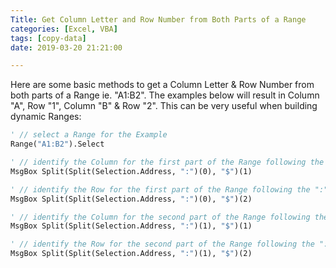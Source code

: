 ```yaml
---
Title: Get Column Letter and Row Number from Both Parts of a Range
categories: [Excel, VBA]
tags: [copy-data]
date: 2019-03-20 21:21:00

---
```

Here are some basic methods to get a Column Letter & Row Number from both parts of a Range ie. "A1:B2". The examples below will result in Column "A", Row "1", Column "B" & Row "2". This can be very useful when building dynamic Ranges:

```vb
' // select a Range for the Example
Range("A1:B2").Select

' // identify the Column for the first part of the Range following the ":"
MsgBox Split(Split(Selection.Address, ":")(0), "$")(1)

' // identify the Row for the first part of the Range following the ":"
MsgBox Split(Split(Selection.Address, ":")(0), "$")(2)

' // identify the Column for the second part of the Range following the ":"
MsgBox Split(Split(Selection.Address, ":")(1), "$")(1)

' // identify the Row for the second part of the Range following the ":"
MsgBox Split(Split(Selection.Address, ":")(1), "$")(2)
```
